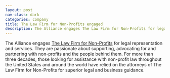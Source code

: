 ```yaml
---
layout: post
nav-class: dark
categories: company
title: The Law Firm for Non-Profits engaged
description: The Alliance engages The Law Firm for Non-Profits for legal representation and services. They are passionate about supporting, advocating for and partnering with non-profits and the people behind them. For more than three decades, those looking for assistance with non-profit law throughout the United States and around the world have relied on the attorneys of The Law Firm for Non-Profits for superior legal and business guidance.
---
```

The Alliance engages
<a href="https://www.lfnp.com/">The Law Firm for Non-Profits</a>
for legal representation and services. They are passionate about
supporting, advocating for and partnering with non-profits and the
people behind them. For more than three decades, those looking for
assistance with non-profit law throughout the United States and
around the world have relied on the attorneys of The Law Firm
for Non-Profits for superior legal and business guidance.
